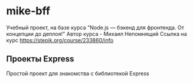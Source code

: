 # mike-bff

Учебный проект, на базе курса "Node.js — бэкенд для фронтенда. От концепции до деплоя!"
Автор курса - Михаил Непомнящий
Ссылка на курс https://stepik.org/course/233860/info

## Проекты Express

Простой проект для знакомства с библиотекой Express
